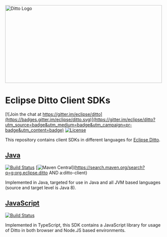 <a href="https://eclipse.org/ditto/">
  <img src="https://eclipse.org/ditto/images/ditto.svg" alt="Ditto Logo" width="100%" height="250">
</a>

# Eclipse Ditto Client SDKs

[![Join the chat at https://gitter.im/eclipse/ditto](https://badges.gitter.im/eclipse/ditto.svg)](https://gitter.im/eclipse/ditto?utm_source=badge&utm_medium=badge&utm_campaign=pr-badge&utm_content=badge)
[![License](https://img.shields.io/badge/License-EPL%202.0-green.svg)](https://opensource.org/licenses/EPL-2.0)

This repository contains client SDKs in different languages for [Eclipse Ditto](https://eclipse.org/ditto/).

## [Java](java/)

[![Build Status](https://github.com/eclipse/ditto-clients/workflows/java-build/badge.svg)](https://github.com/eclipse/ditto-clients/actions?query=workflow%3Ajava-build)
[![Maven Central](https://img.shields.io/maven-metadata/v/http/central.maven.org/maven2/org/eclipse/ditto/ditto-client/maven-metadata.xml.svg)](https://search.maven.org/search?q=g:org.eclipse.ditto AND a:ditto-client)

Implemented in Java, targeted for use in Java and all JVM based languages (source and target level is Java 8).

## [JavaScript](javascript/)

[![Build Status](https://github.com/eclipse/ditto-clients/workflows/javascript-build/badge.svg)](https://github.com/eclipse/ditto-clients/actions?query=workflow%3Ajavascript-build)

Implemented in TypeScript, this SDK contains a JavaScript library for usage of Ditto in both browser and Node.JS 
based environments.
